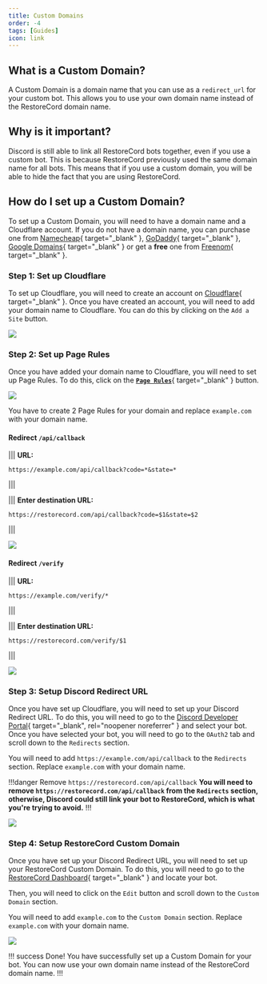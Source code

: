 ```yaml
---
title: Custom Domains
order: -4
tags: [Guides]
icon: link
---
```


## What is a Custom Domain?

A Custom Domain is a domain name that you can use as a `redirect_url` for your custom bot. This allows you to use your own domain name instead of the RestoreCord domain name.

## Why is it important?

Discord is still able to link all RestoreCord bots together, even if you use a custom bot. This is because RestoreCord previously used the same domain name for all bots. This means that if you use a custom domain, you will be able to hide the fact that you are using RestoreCord.

## How do I set up a Custom Domain?

To set up a Custom Domain, you will need to have a domain name and a Cloudflare account. If you do not have a domain name, you can purchase one from [Namecheap](https://www.namecheap.com/){ target="_blank" }, [GoDaddy](https://www.godaddy.com/){ target="_blank" }, [Google Domains](https://domains.google/){ target="_blank" } or get a **free** one from [Freenom](https://www.freenom.com/){ target="_blank" }.

### Step 1: Set up Cloudflare

To set up Cloudflare, you will need to create an account on [Cloudflare](https://www.cloudflare.com/){ target="_blank" }. Once you have created an account, you will need to add your domain name to Cloudflare. You can do this by clicking on the `Add a Site` button.

![](../static/DomainSetup/cloudflare_add_site.gif)

### Step 2: Set up Page Rules

Once you have added your domain name to Cloudflare, you will need to set up Page Rules. To do this, click on the [**`Page Rules`**](https://dash.cloudflare.com/?to=/:account/:zone/rules){ target="_blank" } button.

![](../static/DomainSetup/cloudflare_page_rules.gif)

You have to create 2 Page Rules for your domain and replace `example.com` with your domain name.

#### Redirect `/api/callback`

||| **URL:**

```
https://example.com/api/callback?code=*&state=*
```

|||

||| **Enter destination URL:**

```
https://restorecord.com/api/callback?code=$1&state=$2
```

|||

![](../static/DomainSetup/cloudflare_page_rules.png)

#### Redirect `/verify`

||| **URL:**

```
https://example.com/verify/*
```

|||

||| **Enter destination URL:**

```
https://restorecord.com/verify/$1
```

|||

![](../static/DomainSetup/cloudflare_page_rules_2.png)

### Step 3: Setup Discord Redirect URL

Once you have set up Cloudflare, you will need to set up your Discord Redirect URL. To do this, you will need to go to the [Discord Developer Portal](https://discord.com/developers/applications){ target="_blank", rel="noopener noreferrer" } and select your bot. Once you have selected your bot, you will need to go to the `OAuth2` tab and scroll down to the `Redirects` section.

You will need to add `https://example.com/api/callback` to the `Redirects` section. Replace `example.com` with your domain name.

!!!danger Remove `https://restorecord.com/api/callback`
**You will need to remove `https://restorecord.com/api/callback` from the `Redirects` section, otherwise, Discord could still link your bot to RestoreCord, which is what you're trying to avoid.**
!!!

![](../static/DomainSetup/discord_redirect_url.png)

### Step 4: Setup RestoreCord Custom Domain

Once you have set up your Discord Redirect URL, you will need to set up your RestoreCord Custom Domain. To do this, you will need to go to the [RestoreCord Dashboard](https://restr.co/bots){ target="_blank" } and locate your bot. 

Then, you will need to click on the `Edit` button and scroll down to the `Custom Domain` section.

You will need to add `example.com` to the `Custom Domain` section. Replace `example.com` with your domain name.

![](../static/DomainSetup/restorecord_custom_domain.png)

!!! success Done!
You have successfully set up a Custom Domain for your bot. You can now use your own domain name instead of the RestoreCord domain name.
!!!
